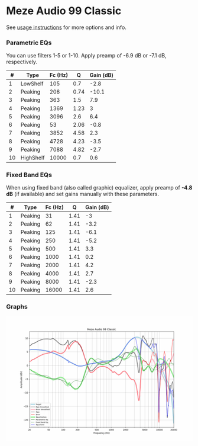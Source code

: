 # Meze Audio 99 Classic
See [usage instructions](https://github.com/jaakkopasanen/AutoEq#usage) for more options and info.

### Parametric EQs
You can use filters 1-5 or 1-10. Apply preamp of -6.9 dB or -7.1 dB, respectively.

|   # | Type      |   Fc (Hz) |    Q |   Gain (dB) |
|-----|-----------|-----------|------|-------------|
|   1 | LowShelf  |       105 | 0.7  |        -2.8 |
|   2 | Peaking   |       206 | 0.74 |       -10.1 |
|   3 | Peaking   |       363 | 1.5  |         7.9 |
|   4 | Peaking   |      1369 | 1.23 |         3   |
|   5 | Peaking   |      3096 | 2.6  |         6.4 |
|   6 | Peaking   |        53 | 2.06 |        -0.8 |
|   7 | Peaking   |      3852 | 4.58 |         2.3 |
|   8 | Peaking   |      4728 | 4.23 |        -3.5 |
|   9 | Peaking   |      7088 | 4.82 |        -2.7 |
|  10 | HighShelf |     10000 | 0.7  |         0.6 |

### Fixed Band EQs
When using fixed band (also called graphic) equalizer, apply preamp of **-4.8 dB** (if available) and set gains manually with these parameters.

|   # | Type    |   Fc (Hz) |    Q |   Gain (dB) |
|-----|---------|-----------|------|-------------|
|   1 | Peaking |        31 | 1.41 |        -3   |
|   2 | Peaking |        62 | 1.41 |        -3.2 |
|   3 | Peaking |       125 | 1.41 |        -6.1 |
|   4 | Peaking |       250 | 1.41 |        -5.2 |
|   5 | Peaking |       500 | 1.41 |         3.3 |
|   6 | Peaking |      1000 | 1.41 |         0.2 |
|   7 | Peaking |      2000 | 1.41 |         4.2 |
|   8 | Peaking |      4000 | 1.41 |         2.7 |
|   9 | Peaking |      8000 | 1.41 |        -2.3 |
|  10 | Peaking |     16000 | 1.41 |         2.6 |

### Graphs
![](./Meze%20Audio%2099%20Classic.png)
